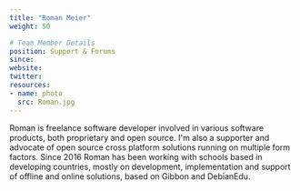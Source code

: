 ```yaml
---
title: "Roman Meier"
weight: 50

# Team Member Details
position: Support & Forums
since:
website:
twitter:
resources:
- name: photo
  src: Roman.jpg
---
```


Roman is freelance software developer involved in various software products, both proprietary and open source. I'm also a supporter and advocate of open source cross platform solutions running on multiple form factors. Since 2016 Roman has been working with schools based in developing countries, mostly on development, implementation and support of offline and online solutions, based on Gibbon and DebianEdu.
